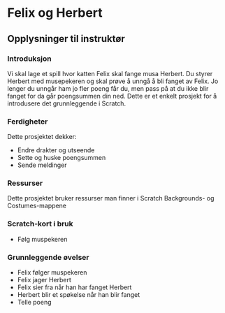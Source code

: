 # Felix og Herbert

## Opplysninger til instruktør

### Introduksjon

Vi skal lage et spill hvor katten Felix skal fange musa Herbert. Du styrer Herbert med musepekeren og skal prøve å unngå å bli fanget av Felix. Jo lenger du unngår ham jo fler poeng får du, men pass på at du ikke blir fanget for da går poengsummen din ned. Dette er et enkelt prosjekt for å introdusere det grunnleggende i Scratch.

### Ferdigheter

Dette prosjektet dekker:
* Endre drakter og utseende
* Sette og huske poengsummen
* Sende meldinger

### Ressurser

Dette prosjektet bruker ressurser man finner i Scratch Backgrounds- og Costumes-mappene

### Scratch-kort i bruk

* Følg muspekeren

### Grunnleggende øvelser

* Felix følger muspekeren
* Felix jager Herbert
* Felix sier fra når han har fanget Herbert
* Herbert blir et spøkelse når han blir fanget
* Telle poeng

